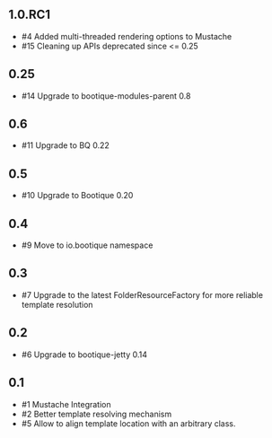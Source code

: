 ## 1.0.RC1
* #4 Added multi-threaded rendering options to Mustache
* #15 Cleaning up APIs deprecated since <= 0.25

## 0.25

* #14 Upgrade to bootique-modules-parent 0.8

## 0.6

* #11 Upgrade to BQ 0.22

## 0.5

* #10 Upgrade to Bootique 0.20

## 0.4

* #9 Move to io.bootique namespace

## 0.3

* #7 Upgrade to the latest FolderResourceFactory for more reliable template resolution

## 0.2

* #6 Upgrade to bootique-jetty 0.14

## 0.1

* #1 Mustache Integration
* #2 Better template resolving mechanism
* #5 Allow to align template location with an arbitrary class.

